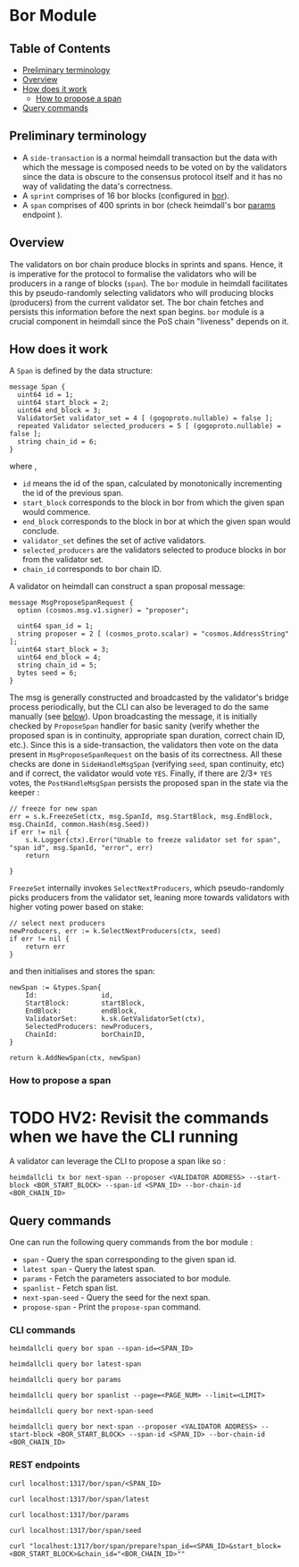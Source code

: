 # Bor Module

## Table of Contents

* [Preliminary terminology](#preliminary-terminology)
* [Overview](#overview)
* [How does it work](#how-does-it-work)
	* [How to propose a span](#how-to-propose-a-span)
* [Query commands](#query-commands)


## Preliminary terminology

* A `side-transaction` is a normal heimdall transaction but the data with which the message is composed needs to be voted on by the validators since the data is obscure to the consensus protocol itself and it has no way of validating the data's correctness.
* A `sprint` comprises of 16 bor blocks (configured in [bor](https://github.com/maticnetwork/launch/blob/fe86ba6cd16e5c36067a5ae49c0bad62ce8b1c3f/mainnet-v1/sentry/validator/bor/genesis.json#L26C18-L28)).
* A `span` comprises of 400 sprints in bor (check heimdall's bor [params](https://heimdall-api.polygon.technology/bor/params) endpoint ).

## Overview

The validators on bor chain produce blocks in sprints and spans. Hence, it is imperative for the protocol to formalise the validators who will be producers in a range of blocks (`span`). The `bor` module in heimdall facilitates this by pseudo-randomly selecting validators who will producing blocks (producers) from the current validator set. The bor chain fetches and persists this information before the next span begins. `bor` module is a crucial component in heimdall since the PoS chain "liveness" depends on it.

## How does it work

A `Span` is defined by the data structure:

```
message Span {
  uint64 id = 1;
  uint64 start_block = 2;
  uint64 end_block = 3;
  ValidatorSet validator_set = 4 [ (gogoproto.nullable) = false ];
  repeated Validator selected_producers = 5 [ (gogoproto.nullable) = false ];
  string chain_id = 6;
}
```
where ,

* `id` means the id of the span, calculated by monotonically incrementing the id of the previous span.
* `start_block` corresponds to the block in bor from which the given span would commence.
* `end_block` corresponds to the block in bor at which the given span would conclude.
* `validator_set` defines the set of active validators.
* `selected_producers` are the validators selected to produce blocks in bor from the validator set.
* `chain_id` corresponds to bor chain ID.

A validator on heimdall can construct a span proposal message:

```
message MsgProposeSpanRequest {
  option (cosmos.msg.v1.signer) = "proposer";

  uint64 span_id = 1;
  string proposer = 2 [ (cosmos_proto.scalar) = "cosmos.AddressString" ];
  uint64 start_block = 3;
  uint64 end_block = 4;
  string chain_id = 5;
  bytes seed = 6;
}
```

The msg is generally constructed and broadcasted by the validator's bridge process periodically, but the CLI can also be leveraged to do the same manually (see [below](#how-does-it-work)). Upon broadcasting the message, it is initially checked by `ProposeSpan` handler for basic sanity (verify whether the proposed span is in continuity, appropriate span duration, correct chain ID, etc.). Since this is a side-transaction, the validators then vote on the data present in `MsgProposeSpanRequest` on the basis of its correctness. All these checks are done in `SideHandleMsgSpan` (verifying `seed`, span continuity, etc) and if correct, the validator would vote `YES`.
Finally, if there are 2/3+ `YES` votes, the `PostHandleMsgSpan` persists the proposed span in the state via the keeper :  

```
// freeze for new span
err = s.k.FreezeSet(ctx, msg.SpanId, msg.StartBlock, msg.EndBlock, msg.ChainId, common.Hash(msg.Seed))
if err != nil {
	s.k.Logger(ctx).Error("Unable to freeze validator set for span", "span id", msg.SpanId, "error", err)
	return

}
```

`FreezeSet` internally invokes `SelectNextProducers`, which pseudo-randomly picks producers from the validator set, leaning more towards validators with higher voting power based on stake:

```
// select next producers
newProducers, err := k.SelectNextProducers(ctx, seed)
if err != nil {
	return err
}
```

and then initialises and stores the span:

```
newSpan := &types.Span{
	Id:                id,
	StartBlock:        startBlock,
	EndBlock:          endBlock,
	ValidatorSet:      k.sk.GetValidatorSet(ctx),
	SelectedProducers: newProducers,
	ChainId:           borChainID,
}

return k.AddNewSpan(ctx, newSpan)
```

### How to propose a span
# TODO HV2: Revisit the commands when we have the CLI running 

A validator can leverage the CLI to propose a span like so :

```
heimdallcli tx bor next-span --proposer <VALIDATOR ADDRESS> --start-block <BOR_START_BLOCK> --span-id <SPAN_ID> --bor-chain-id <BOR_CHAIN_ID>
```

## Query commands

One can run the following query commands from the bor module :

* `span` - Query the span corresponding to the given span id.
* `latest span` - Query the latest span.
* `params` - Fetch the parameters associated to bor module.
* `spanlist` - Fetch span list.
* `next-span-seed` - Query the seed for the next span.
* `propose-span` - Print the `propose-span` command.

### CLI commands

```
heimdallcli query bor span --span-id=<SPAN_ID>
```

```
heimdallcli query bor latest-span
```

```
heimdallcli query bor params
```

```
heimdallcli query bor spanlist --page=<PAGE_NUM> --limit=<LIMIT>
```

```
heimdallcli query bor next-span-seed
```

```
heimdallcli query bor next-span --proposer <VALIDATOR ADDRESS> --start-block <BOR_START_BLOCK> --span-id <SPAN_ID> --bor-chain-id <BOR_CHAIN_ID>
```

### REST endpoints

```
curl localhost:1317/bor/span/<SPAN_ID>
```

```
curl localhost:1317/bor/span/latest
```

```
curl localhost:1317/bor/params
```

```
curl localhost:1317/bor/span/seed
```

```
curl "localhost:1317/bor/span/prepare?span_id=<SPAN_ID>&start_block=<BOR_START_BLOCK>&chain_id="<BOR_CHAIN_ID>""
```